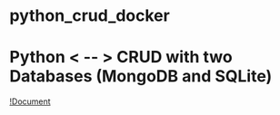 # python_crud_docker
# Python &lt; -- > CRUD with two Databases (MongoDB and SQLite)


[!Document ](https://github.com/BS230003/python_crud_docker/blob/main/Step%20by%20Step%20Guide%20to%20Create%20Python_MongoDB_sqlite3_CRUD_Docker-Application.pdf, "Logo")
